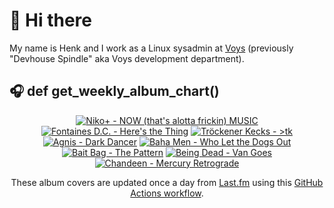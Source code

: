 # 👋 Hi there

My name is Henk and I work as a Linux sysadmin at <a href="https://www.voys.co/about/">Voys</a> (previously "Devhouse Spindle" aka Voys development department).

## 🎧 def get_weekly_album_chart()
<!-- lastfm -->
<p align="center"><a href="https://www.last.fm/music/Niko%252B/NOW+(that%27s+alotta+frickin)+MUSIC"><img src="https://lastfm.freetls.fastly.net/i/u/64s/9b22ea8d90a4ced4193f593be715b416.jpg" title="Niko+ - NOW (that's alotta frickin) MUSIC"></a> <a href="https://www.last.fm/music/Fontaines+D.C./Here%27s+the+Thing"><img src="https://lastfm.freetls.fastly.net/i/u/64s/2c70846568ed9ffdc92e3f3f77388bf9.jpg" title="Fontaines D.C. - Here's the Thing"></a> <a href="https://www.last.fm/music/Tr%C3%B6ckener+Kecks/%3Etk"><img src="https://lastfm.freetls.fastly.net/i/u/64s/b9428ca097c2424c91537259ef4ca3d0.jpg" title="Tröckener Kecks - >tk"></a> <a href="https://www.last.fm/music/Agnis/Dark+Dancer"><img src="https://lastfm.freetls.fastly.net/i/u/64s/eb3d3a7d690862eee7f3a8d68694a6aa.jpg" title="Agnis - Dark Dancer"></a> <a href="https://www.last.fm/music/Baha+Men/Who+Let+the+Dogs+Out"><img src="https://lastfm.freetls.fastly.net/i/u/64s/a60f8a36992df642805252bbbd45e3f6.png" title="Baha Men - Who Let the Dogs Out"></a> <a href="https://www.last.fm/music/Bait+Bag/The+Pattern"><img src="https://lastfm.freetls.fastly.net/i/u/64s/ffaad0454465bf13fc5bd7835ef1f5af.jpg" title="Bait Bag - The Pattern"></a> <a href="https://www.last.fm/music/Being+Dead/Van+Goes"><img src="https://lastfm.freetls.fastly.net/i/u/64s/b8bbe7fe0b9627f97e60709c4d99fd46.png" title="Being Dead - Van Goes"></a> <a href="https://www.last.fm/music/Chandeen/Mercury+Retrograde"><img src="https://lastfm.freetls.fastly.net/i/u/64s/0a35d7a6eccfdaeef5f0d4daa84f1fef.jpg" title="Chandeen - Mercury Retrograde"></a> </p>

<p align="center">These album covers are updated once a day from <a href="https://www.last.fm/user/hbokh">Last.fm</a> using this <a href="https://github.com/marketplace/actions/lastfm-to-markdown">GitHub Actions workflow</a>.</p>
